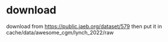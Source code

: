 # download

download from https://public.jaeb.org/dataset/579 then put it in cache/data/awesome_cgm/lynch_2022/raw

